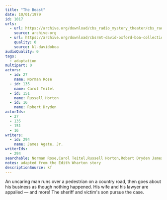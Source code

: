 ```yaml
---
title: "The Beast"
date: 10/01/1979
id: 1017
urls: 
  - url: https://archive.org/download/cbs_radio_mystery_theater/cbs_radio_mystery_theater-1001-1050.zip/cbs_radio_mystery_theater-1001-1050%2Fcbsrmt_1017_the_beast.mp3
    source: archive-org
  - url: https://archive.org/download/cbsrmt-david-oxford-boa-collection/CBSRMT-791001-1017-The-Beast-(128-44)_no-id-{BoA}.mp3
    quality: 0
    source: kl-davidoboa
audioQuality: 0
tags: 
  - adaptation
multipart: 0
actors:  
  - id: 27
    name: Norman Rose  
  - id: 135
    name: Carol Teitel  
  - id: 151
    name: Russell Horton  
  - id: 16
    name: Robert Dryden
actorIds:  
  - 27  
  - 135  
  - 151  
  - 16
writers:  
  - id: 294
    name: James Agate, Jr.
writerIds:  
  - 294
searchable: Norman Rose,Carol Teitel,Russell Horton,Robert Dryden James Agate, Jr.
notes: adapted from the Edith Wharton story
descriptionSource: kf
---
```

An uncaring man runs over a pedestrian on a country road, then goes about his business as though nothing happened. His wife and his lawyer are appalled — and more! The sheriff and victim's son pursue the case.